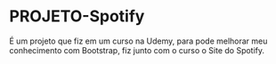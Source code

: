 # PROJETO-Spotify
É um projeto que fiz em um curso na Udemy, para pode melhorar meu conhecimento com Bootstrap, fiz junto com o curso o Site do Spotify.
